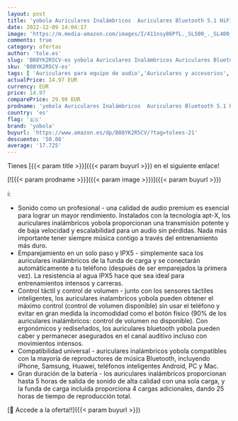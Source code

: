 ```yaml
---
layout: post
title: 'yobola Auriculares Inalámbricos  Auriculares Bluetooth 5.1 HiFi Estéreo  Auriculares Inalambricos Bluetooth con Control Táctil  Micrófono Incorporado  IPX5  para Xiaomi Samsung iPhone Huawei'
date: 2022-12-09 14:04:17
image: 'https://m.media-amazon.com/images/I/411nsy86PfL._SL500_._SL400_.jpg'
comments: true
category: ofertas
author: 'tole.es'
slug: 'B08YK2R5CV-es yobola Auriculares Inalámbricos Auriculares Bluetooth 5.1...'
sku: 'B08YK2R5CV-es'
tags: [ 'Auriculares para equipo de audio','Auriculares y accesorios','Electrónica','iphone','yobola','🇪🇸', ]
actualPrice: 14.97 EUR
currency: EUR
price: 14.97
comparePrice: 29.99 EUR
prodname: 'yobola Auriculares Inalámbricos  Auriculares Bluetooth 5.1 HiFi Estéreo  Auriculares Inalambricos Bluetooth con Control Táctil  Micrófono Incorporado  IPX5  para Xiaomi Samsung iPhone Huawei'
country: 'es'
flag: '🇪🇸'
brand: 'yobola'
buyurl: 'https://www.amazon.es/dp/B08YK2R5CV/?tag=tolees-21'
descuento: '50.08'
average: '17.725'
---
```


Tienes [{{< param title >}}]({{< param buyurl >}}) en el siguiente enlace!

[![{{< param prodname >}}]({{< param image >}})]({{< param buyurl >}})

ℹ️:

- Sonido como un profesional - una calidad de audio premium es esencial para lograr un mayor rendimiento. Instalados con la tecnología apt-X, los auriculares inalámbricos yobola proporcionan una transmisión potente y de baja velocidad y escalabilidad para un audio sin pérdidas. Nada más importante tener siempre música contigo a través del entrenamiento más duro.
- Emparejamiento en un solo paso y IPX5 - simplemente saca los auriculares inalámbricos de la funda de carga y se conectarán automáticamente a tu teléfono (después de ser emparejados la primera vez). La resistencia al agua IPX5 hace que sea ideal para entrenamientos intensos y carreras.
- Control táctil y control de volumen - junto con los sensores táctiles inteligentes, los auriculares inalambricos yobola pueden obtener el máximo control (control de volumen disponible) sin usar el teléfono y evitar en gran medida la incomodidad como el botón físico (90% de los auriculares inalámbricos: control de volumen no disponible). Con ergonómicos y rediseñados, los auriculares bluetooth yobola pueden caber y permanecer asegurados en el canal auditivo incluso con movimientos intensos.
- Compatibilidad universal - auriculares inalámbricos yobola compatibles con la mayoría de reproductores de música Bluetooth, incluyendo iPhone, Samsung, Huawei, teléfonos inteligentes Android, PC y Mac.
- Gran duración de la batería - los auriculares inalámbricos proporcionan hasta 5 horas de salida de sonido de alta calidad con una sola carga, y la funda de carga incluida proporciona 4 cargas adicionales, dando 25 horas de tiempo de reproducción total.

[🛒 Accede a la oferta!!]({{< param buyurl >}})
